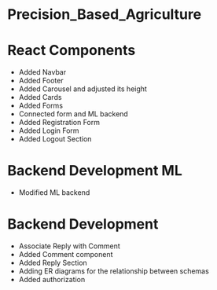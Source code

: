 # Precision_Based_Agriculture

# React Components
* Added Navbar
* Added Footer
* Added Carousel and adjusted its height
* Added Cards
* Added Forms
* Connected form and ML backend
* Added Registration Form
* Added Login Form
* Added Logout Section

# Backend Development ML
* Modified ML backend

# Backend Development
* Associate Reply with Comment
* Added Comment component
* Added Reply Section
* Adding ER diagrams for the relationship between schemas 
* Added authorization
